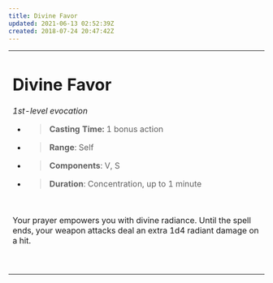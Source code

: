 ```yaml
---
title: Divine Favor
updated: 2021-06-13 02:52:39Z
created: 2018-07-24 20:47:42Z
---
```


<table><tbody><tr class="odd"><td><h1 id="divine-favor"><strong>Divine Favor</strong></h1><p><em>1st-level evocation</em></p><ul><li><blockquote><p><strong>Casting Time:</strong> 1 bonus action</p></blockquote></li><li><blockquote><p><strong>Range</strong>: Self</p></blockquote></li><li><blockquote><p><strong>Components</strong>: V, S</p></blockquote></li><li><blockquote><p><strong>Duration</strong>: Concentration, up to 1 minute</p></blockquote></li></ul><p> </p><p>Your prayer empowers you with divine radiance. Until the spell ends, your weapon attacks deal an extra 1d4 radiant damage on a hit.</p><p> </p></td></tr></tbody></table>